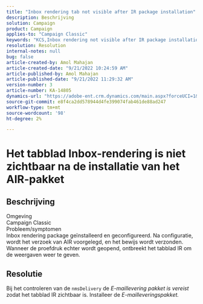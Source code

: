 ```yaml
---
title: "Inbox rendering tab not visible after IR package installation"
description: Beschrijving
solution: Campaign
product: Campaign
applies-to: "Campaign Classic"
keywords: "KCS,Inbox rendering not visible after IR package installation"
resolution: Resolution
internal-notes: null
bug: false
article-created-by: Amol Mahajan
article-created-date: "9/21/2022 10:24:59 AM"
article-published-by: Amol Mahajan
article-published-date: "9/21/2022 11:29:32 AM"
version-number: 3
article-number: KA-14805
dynamics-url: "https://adobe-ent.crm.dynamics.com/main.aspx?forceUCI=1&pagetype=entityrecord&etn=knowledgearticle&id=e3c02ba3-9739-ed11-9db1-002248086cae"
source-git-commit: e8f4ca2dd578944d4fe399074fab461de88ad247
workflow-type: tm+mt
source-wordcount: '98'
ht-degree: 2%

---
```


# Het tabblad Inbox-rendering is niet zichtbaar na de installatie van het AIR-pakket

## Beschrijving

Omgeving<br>
Campaign Classic
<br>Probleem/symptomen<br>
Inbox rendering package geïnstalleerd en geconfigureerd. Na configuratie, wordt het verzoek van AIR voorgelegd, en het bewijs wordt verzonden. Wanneer de proefdruk echter wordt geopend, ontbreekt het tabblad IR om de weergaven weer te geven.


## Resolutie


Bij het controleren van de `nmsDelivery` de *E-maillevering* *pakket is vereist* zodat het tabblad IR zichtbaar is. Installeer de *E-mailleveringspakket.*

